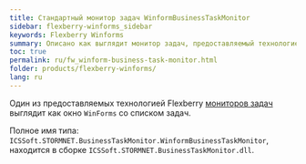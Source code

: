```yaml
---
title: Стандартный монитор задач WinformBusinessTaskMonitor
sidebar: flexberry-winforms_sidebar
keywords: Flexberry Winforms
summary: Описано как выглядит монитор задач, предоставляемый технологией, и указано его полное .net имя
toc: true
permalink: ru/fw_winform-business-task-monitor.html
folder: products/flexberry-winforms/
lang: ru
---
```


Один из предоставляемых технологией Flexberry [мониторов задач](fo_business-task-monitor.html) выглядит как окно `WinForms` со списком задач.

Полное имя типа: `ICSSoft.STORMNET.BusinessTaskMonitor.WinformBusinessTaskMonitor`, находится в сборке `ICSSoft.STORMNET.BusinessTaskMonitor.dll`. 
 
